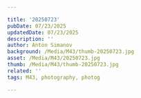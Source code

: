 ```yaml
---

title: '20250723'
pubDate: 07/23/2025
updatedDate: 07/23/2025
description: ''
author: Anton Simanov
background: /Media/M43/thumb-20250723.jpg
asset: /Media/M43/20250723.jpg
thumb: /Media/M43/thumb-20250723.jpg
related: ''
tags: M43, photography, photog

---
```


